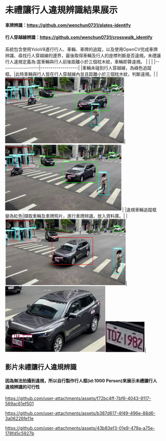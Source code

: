 # 未禮讓行人違規辨識結果展示
#### 車牌辨識：https://github.com/wenchun0731/plates-identify
#### 行人穿越線辨識：https://github.com/wenchun0731/crosswalk_identify
系統包含使用YoloV8進行行人、車輛、車牌的追蹤，以及使用OpenCV完成車牌辨識、尋找行人穿越線的邊界，最後取得車輛及行人的座標判斷是否違規。未禮讓行人違規定義為:當車輛與行人前後距離小於三個枕木紋，車輛即算違規。
|                   |                   |
|-------------------|-------------------|
|車輛未碰到行人穿越線，為綠色追蹤框。|此時車輛與行人皆在行人穿越線內並且距離小於三個枕木紋，判斷違規。|
|![](src/no_rule_car.png)|![](src/car_on_crosswalk.png)|
|違規車輛追蹤框變為紅色|擷取車輛及車牌照片，進行車牌辨識，放入資料庫。|
|![](src/tracking_become_red.png)|![](src/car_cropped.png)![](src/plate_cropped.png)|

## 影片未禮讓行人違規辨識
#### 因為無法拍攝到違規，所以自行製作行人框(id:1000 Person)來展示未禮讓行人違規辨識的可行性

https://github.com/user-attachments/assets/f72bc4ff-7bf6-4043-9117-569ac61ef501



https://github.com/user-attachments/assets/b387d617-4f49-496e-88d6-3a06226fe11e



https://github.com/user-attachments/assets/43b83ef3-01e9-479a-a75e-178fd5c5927b


